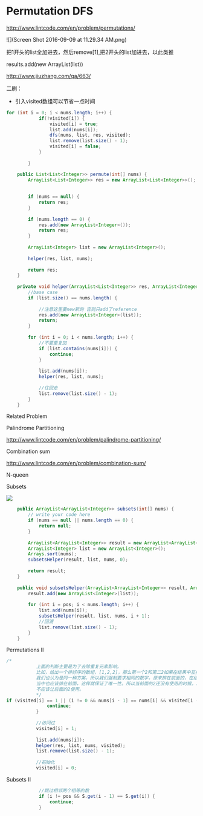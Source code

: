 # Permutation DFS

http://www.lintcode.com/en/problem/permutations/

![](Screen Shot 2016-09-09 at 11.29.34 AM.png)

把1开头的list全加进去，然后remove[1],把2开头的list加进去，以此类推


results.add(new ArrayList<Integer>(list))

http://www.jiuzhang.com/qa/663/

二刷：
* 引入visited数组可以节省一点时间

```java
for (int i = 0; i < nums.length; i++) {
            if(!visited[i]) {
                visited[i] = true;
                list.add(nums[i]);
                dfs(nums, list, res, visited);
                list.remove(list.size() - 1);
                visited[i] = false;
            }
            
        }
```

```java
    public List<List<Integer>> permute(int[] nums) {
        ArrayList<List<Integer>> res = new ArrayList<List<Integer>>();
        
        
        if (nums == null) {
            return res;
        }
        
        if (nums.length == 0) {
            res.add(new ArrayList<Integer>());
            return res;
        }
        
        ArrayList<Integer> list = new ArrayList<Integer>();
        
        helper(res, list, nums);
        
        return res;
    }
    
    private void helper(ArrayList<List<Integer>> res, ArrayList<Integer> list, int[] nums) {
        //base case
        if (list.size() == nums.length) {
            
            //注意这里要new新的 否则只add了reference
            res.add(new ArrayList<Integer>(list));
            return;
        }
        
        for (int i = 0; i < nums.length; i++) {
            //不要重复加
            if (list.contains(nums[i])) {
                continue;
            }
            
            list.add(nums[i]);
            helper(res, list, nums);
            
            //往回走
            list.remove(list.size() - 1);
        }
    }
```

Related Problem

Palindrome Partitioning

http://www.lintcode.com/en/problem/palindrome-partitioning/

Combination sum

http://www.lintcode.com/en/problem/combination-sum/

N-queen

Subsets

![](https://algorithm.yuanbin.me/shared-files/images/subsets.jpg)


```java
    public ArrayList<ArrayList<Integer>> subsets(int[] nums) {
        // write your code here
        if (nums == null || nums.length == 0) {
            return null;
        }
        
        ArrayList<ArrayList<Integer>> result = new ArrayList<ArrayList<Integer>>();
        ArrayList<Integer> list = new ArrayList<Integer>();
        Arrays.sort(nums);
        subsetsHelper(result, list, nums, 0);
        
        return result;
    }
    
    public void subsetsHelper(ArrayList<ArrayList<Integer>> result, ArrayList<Integer> list, int[] nums, int pos) {
        result.add(new ArrayList<Integer>(list));
        
        for (int i = pos; i < nums.length; i++) {
            list.add(nums[i]);
            subsetsHelper(result, list, nums, i + 1);
            //回溯
            list.remove(list.size() - 1);
        }
    }
```

 Permutations II
 
 ```java
 /*
            上面的判断主要是为了去除重复元素影响。
            比如，给出一个排好序的数组，[1,2,2]，那么第一个2和第二2如果在结果中互换位置，
            我们也认为是同一种方案，所以我们强制要求相同的数字，原来排在前面的，在结果
            当中也应该排在前面，这样就保证了唯一性。所以当前面的2还没有使用的时候，就
            不应该让后面的2使用。
            */
if (visited[i] == 1 || (i != 0 && nums[i - 1] == nums[i] && visited[i -1] == 0)) {
                continue;
            }
            
            //访问过
            visited[i] = 1;
            
            list.add(nums[i]);
            helper(res, list, nums, visited);
            list.remove(list.size() - 1);
            
            //初始化
            visited[i] = 0;
 ```
 
  Subsets II

```java
            //跳过相邻两个相等的数
            if (i != pos && S.get(i - 1) == S.get(i)) {
                continue;
            }
```